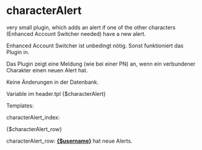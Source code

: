 # characterAlert
very small plugin, which adds an alert if one of the other characters (Enhanced Account Switcher needed) have a new alert. 

Enhanced Account Switcher ist unbedingt nötig. Sonst funktioniert das Plugin in.

Das Plugin zeigt eine Meldung (wie bei einer PN) an, wenn ein verbundener Charakter einen neuen Alert hat. 

Keine Änderungen in der Datenbank.

Variable
im header.tpl
{$characterAlert}

Templates:

characterAlert_index:
  <div class="char_alertBox pm_alert">
  {$characterAlert_row}
  </div>

characterAlert_row:
  <strong><a id="switch_{$alertTo['uid']}" href="#switch" class="switchlink">{$username}</span></a></strong> hat neue Alerts. <br/>
